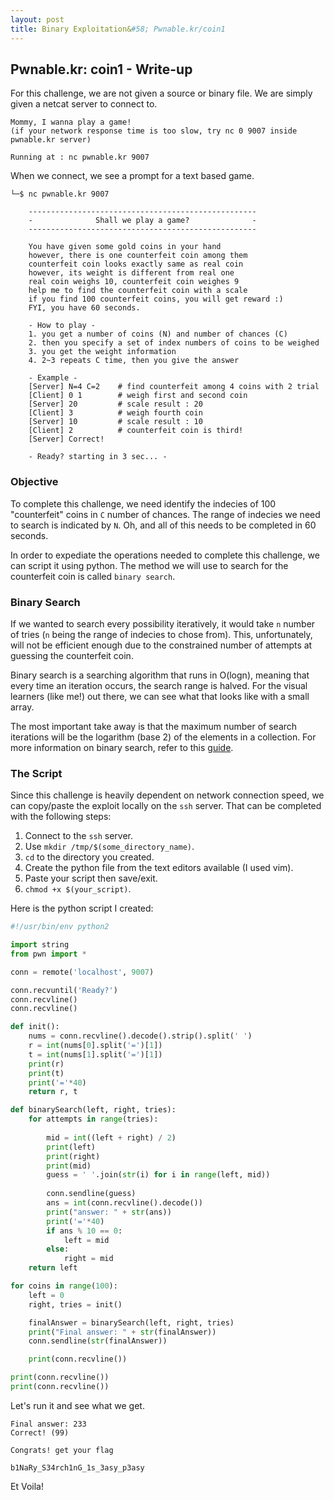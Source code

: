 ```yaml
---
layout: post
title: Binary Exploitation&#58; Pwnable.kr/coin1
---
```


## Pwnable.kr: coin1 - Write-up

For this challenge, we are not given a source or binary file. We are simply given a netcat server to connect to.
```
Mommy, I wanna play a game!
(if your network response time is too slow, try nc 0 9007 inside pwnable.kr server)

Running at : nc pwnable.kr 9007
```

When we connect, we see a prompt for a text based game.
```
└─$ nc pwnable.kr 9007

	---------------------------------------------------
	-              Shall we play a game?              -
	---------------------------------------------------
	
	You have given some gold coins in your hand
	however, there is one counterfeit coin among them
	counterfeit coin looks exactly same as real coin
	however, its weight is different from real one
	real coin weighs 10, counterfeit coin weighes 9
	help me to find the counterfeit coin with a scale
	if you find 100 counterfeit coins, you will get reward :)
	FYI, you have 60 seconds.
	
	- How to play - 
	1. you get a number of coins (N) and number of chances (C)
	2. then you specify a set of index numbers of coins to be weighed
	3. you get the weight information
	4. 2~3 repeats C time, then you give the answer
	
	- Example -
	[Server] N=4 C=2 	# find counterfeit among 4 coins with 2 trial
	[Client] 0 1 		# weigh first and second coin
	[Server] 20			# scale result : 20
	[Client] 3			# weigh fourth coin
	[Server] 10			# scale result : 10
	[Client] 2 			# counterfeit coin is third!
	[Server] Correct!

	- Ready? starting in 3 sec... -
```

### Objective

To complete this challenge, we need identify the indecies of 100 "counterfeit" coins in ```C``` number of chances. The range of indecies we need to search is indicated by ```N```. Oh, and all of this needs to be completed in 60 seconds.

In order to expediate the operations needed to complete this challenge, we can script it using python. The method we will use to search for the counterfeit coin is called ```binary search```.

### Binary Search

If we wanted to search every possibility iteratively, it would take ```n``` number of tries (```n``` being the range of indecies to chose from). This, unfortunately, will not be efficient enough due to the constrained number of attempts at guessing the counterfeit coin. 

Binary search is a searching algorithm that runs in O(logn), meaning that every time an iteration occurs, the search range is halved. For the visual learners (like me!) out there, we can see what that looks like with a small array.

The most important take away is that the maximum number of search iterations will be the logarithm (base 2) of the elements in a collection. For more information on binary search, refer to this [guide](https://www.geeksforgeeks.org/binary-search/).

### The Script

Since this challenge is heavily dependent on network connection speed, we can copy/paste the exploit locally on the ```ssh``` server. That can be completed with the following steps:

1. Connect to the ```ssh``` server.
2. Use ```mkdir /tmp/$(some_directory_name)```.
3. ```cd``` to the directory you created.
4. Create the python file from the text editors available (I used vim).
5. Paste your script then save/exit.
6. ```chmod +x $(your_script)```.

Here is the python script I created:
```python
#!/usr/bin/env python2

import string
from pwn import *

conn = remote('localhost', 9007)

conn.recvuntil('Ready?')
conn.recvline()
conn.recvline()

def init():
	nums = conn.recvline().decode().strip().split(' ')
	r = int(nums[0].split('=')[1])
	t = int(nums[1].split('=')[1])
	print(r)
	print(t)	
	print('='*40)
	return r, t

def binarySearch(left, right, tries):
	for attempts in range(tries):
		
		mid = int((left + right) / 2)
		print(left)
		print(right)
		print(mid)
		guess = ' '.join(str(i) for i in range(left, mid))
		
		conn.sendline(guess)
		ans = int(conn.recvline().decode())
		print("answer: " + str(ans))	
		print('='*40)	
		if ans % 10 == 0:
			left = mid 
		else:
			right = mid 
	return left

for coins in range(100):
	left = 0
	right, tries = init()

	finalAnswer = binarySearch(left, right, tries)
	print("Final answer: " + str(finalAnswer))
	conn.sendline(str(finalAnswer))

	print(conn.recvline())

print(conn.recvline())
print(conn.recvline())	
```

Let's run it and see what we get.
```
Final answer: 233
Correct! (99)

Congrats! get your flag

b1NaRy_S34rch1nG_1s_3asy_p3asy
```

Et Voila!

